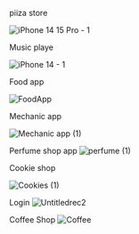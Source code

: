 
piiza store

![iPhone 14   15 Pro - 1](https://github.com/shirinvn/FigmaUi/assets/62846862/be1cb70c-affe-4bff-81eb-da9fd3249c0e)



Music playe

![iPhone 14 - 1](https://github.com/shirinvn/FigmaUi/assets/62846862/00cb1859-10ba-44da-9511-b9ad33f4da6c)


Food app


![FoodApp](https://github.com/shirinvn/FigmaUi/assets/62846862/cb71b899-8a40-468c-abca-e5b8881a31a2)



Mechanic app

![Mechanic app (1)](https://github.com/shirinvn/FigmaUi/assets/62846862/1fc8bb6e-67bd-4539-ad0e-3c8d756cda59)



Perfume shop app
![perfume (1)](https://github.com/shirinvn/FigmaUi/assets/62846862/4725df6f-38d0-42e8-95f8-f7aec00ffbf8)

Cookie shop

![Cookies (1)](https://github.com/shirinvn/FigmaUi/assets/62846862/b875870e-fcab-4781-b682-537fedd5457f)



Login
![Untitledrec2](https://github.com/shirinvn/FigmaUi/assets/62846862/50eadcf7-5bef-4fd5-8a67-3d76a7fa747e)

Coffee Shop
![Coffee](https://github.com/shirinvn/FigmaUi/assets/62846862/85377baa-b1bc-40fb-adcb-585e49b4c7fe)
